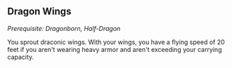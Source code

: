 ## Dragon Wings
*Prerequisite: Dragonborn, Half-Dragon*

You sprout draconic wings. With your wings, you have a flying speed of 20 feet if you aren't wearing heavy armor and aren't exceeding your carrying capacity.


